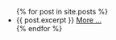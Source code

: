 <ul>
  {% for post in site.posts %}
    <li>
      {{ post.excerpt }}
      <a href="{{ post.url }}">More ...</a>
    </li>
  {% endfor %}
</ul>
